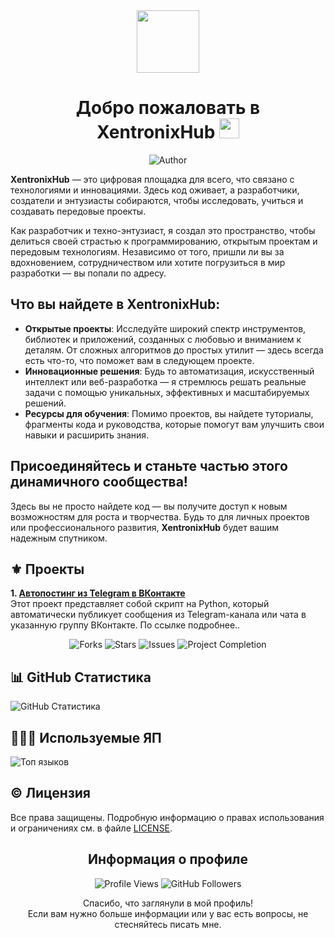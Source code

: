 <!--                         РУССКАЯ ВЕРСИЯ                         -->
<div id="header" align="center">
  <img src="https://media.giphy.com/media/M9gbBd9nbDrOTu1Mqx/giphy.gif" width="100"/>
</div>

<h1 align="center">Добро пожаловать в<br>XentronixHub
<img src="https://github.com/blackcater/blackcater/raw/main/images/Hi.gif" height="32"/></h1>

<!-- Автор проекта -->
<p align="center">
  <img src="https://img.shields.io/badge/Author-XentronixHub-blue?style=for-the-badge" alt="Author">
</p> 

<!-- Описание -->
**XentronixHub** — это цифровая площадка для всего, что связано с технологиями и инновациями. Здесь код оживает, а разработчики, создатели и энтузиасты собираются, чтобы исследовать, учиться и создавать передовые проекты.

Как разработчик и техно-энтузиаст, я создал это пространство, чтобы делиться своей страстью к программированию, открытым проектам и передовым технологиям. Независимо от того, пришли ли вы за вдохновением, сотрудничеством или хотите погрузиться в мир разработки — вы попали по адресу.

## Что вы найдете в **XentronixHub**:
- **Открытые проекты**: Исследуйте широкий спектр инструментов, библиотек и приложений, созданных с любовью и вниманием к деталям. От сложных алгоритмов до простых утилит — здесь всегда есть что-то, что поможет вам в следующем проекте.
- **Инновационные решения**: Будь то автоматизация, искусственный интеллект или веб-разработка — я стремлюсь решать реальные задачи с помощью уникальных, эффективных и масштабируемых решений.
- **Ресурсы для обучения**: Помимо проектов, вы найдете туториалы, фрагменты кода и руководства, которые помогут вам улучшить свои навыки и расширить знания.

## Присоединяйтесь и станьте частью этого динамичного сообщества!
Здесь вы не просто найдете код — вы получите доступ к новым возможностям для роста и творчества. Будь то для личных проектов или профессионального развития, **XentronixHub** будет вашим надежным спутником.

<!-- Проекты -->
## ⚜️ Проекты

**1. [Автопостинг из Telegram в ВКонтакте](https://github.com/love-angelll/autopost)**  
Этот проект представляет собой скрипт на Python, который автоматически публикует сообщения из Telegram-канала или чата в указанную группу ВКонтакте. По ссылке подробнее..

<!-- Бейджики достижений и процентов -->
<p align="center">
  <img src="https://img.shields.io/github/forks/love-angelll/autopost" alt="Forks" />
  <img src="https://img.shields.io/github/stars/love-angelll/autopost" alt="Stars" />
  <img src="https://img.shields.io/github/issues/love-angelll/autopost" alt="Issues" />
<!-- Линия прогресса -->
  <img src="https://img.shields.io/badge/Project%20Completion-80%25-green" alt="Project Completion"/>
</p> 
<!-- Проекты (Пример)
**2. [Проект 2](https://github.com/love-angelll/love-angelll/blob/secondary/README.md)**  
Описание проекта.
-->
<!--
**3. [Проект 3](https://github.com/love-angelll/love-angelll/blob/secondary/README.md)**  
Описание проекта.
-->

<!-- GitHub Статистика -->
## 📊 GitHub Статистика
![GitHub Статистика](https://github-readme-stats.vercel.app/api?username=Xentronix&show_icons=true&count_private=true&theme=tokyonight)  

<!-- Используемые ЯП -->
## 👨🏻‍💻 Используемые ЯП

![Топ языков](https://github-readme-stats.vercel.app/api/top-langs/?username=Xentronix&layout=compact&theme=tokyonight)

<!-- Лицензия -->
## ©️ Лицензия
Все права защищены. Подробную информацию о правах использования и ограничениях см. в файле [LICENSE](./LICENSE).

<!-- Бейдж подписчиков | 👁️ Просмотры профиля -->
<h2 align="center">Информация о профиле</h2>
<p align="center">
  <img src="https://komarev.com/ghpvc/?username=Xentronix&color=blue" alt="Profile Views" />
  <img src="https://img.shields.io/github/followers/Xentronix?label=Follow&style=social" alt="GitHub Followers" />
</p>
<p align="center">Спасибо, что заглянули в мой профиль!<br>Если вам нужно больше информации или у вас есть вопросы, не стесняйтесь писать мне.</p> 

<!---
XentronixHub/XentronixHub is a ✨ special ✨ repository because its `README.md` (this file) appears on your GitHub profile.
You can click the Preview link to take a look at your changes.
XentronixHub/XentronixHub — это ✨ специальный ✨ репозиторий, потому что его «README.md» (этот файл) отображается в вашем профиле GitHub.
Вы можете нажать на ссылку «Предварительный просмотр», чтобы просмотреть свои изменения. 

ЭТОТ ТЕКСТ НЕ ВИДЕН И ЗА ЕГО СТРУКТУРЫ
--->

